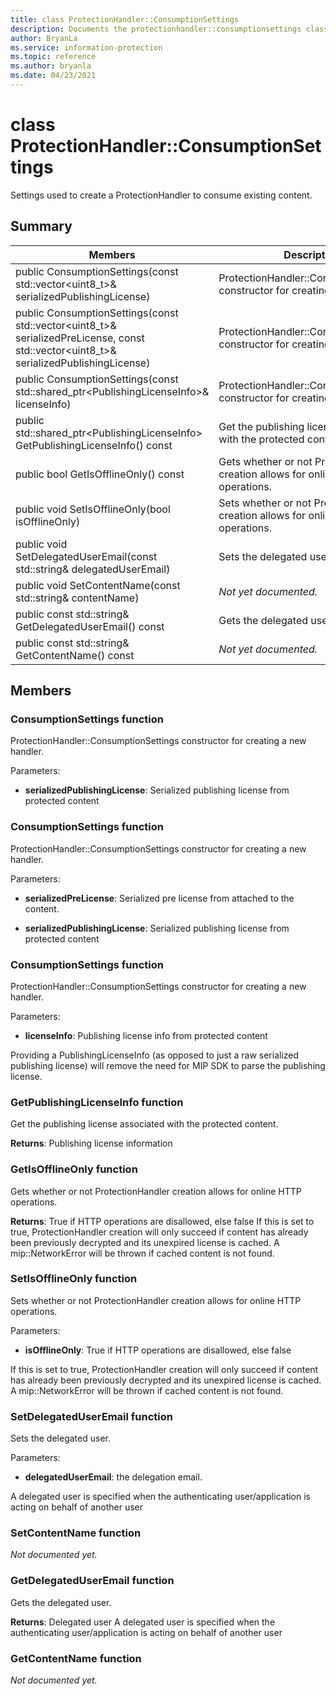 ```yaml
---
title: class ProtectionHandler::ConsumptionSettings 
description: Documents the protectionhandler::consumptionsettings class of the Microsoft Information Protection (MIP) SDK.
author: BryanLa
ms.service: information-protection
ms.topic: reference
ms.author: bryanla
ms.date: 04/23/2021
---
```


# class ProtectionHandler::ConsumptionSettings 
Settings used to create a ProtectionHandler to consume existing content.
  
## Summary
 Members                        | Descriptions                                
--------------------------------|---------------------------------------------
public ConsumptionSettings(const std::vector\<uint8_t\>& serializedPublishingLicense)  |  ProtectionHandler::ConsumptionSettings constructor for creating a new handler.
public ConsumptionSettings(const std::vector\<uint8_t\>& serializedPreLicense, const std::vector\<uint8_t\>& serializedPublishingLicense)  |  ProtectionHandler::ConsumptionSettings constructor for creating a new handler.
public ConsumptionSettings(const std::shared_ptr\<PublishingLicenseInfo\>& licenseInfo)  |  ProtectionHandler::ConsumptionSettings constructor for creating a new handler.
public std::shared_ptr\<PublishingLicenseInfo\> GetPublishingLicenseInfo() const  |  Get the publishing license associated with the protected content.
public bool GetIsOfflineOnly() const  |  Gets whether or not ProtectionHandler creation allows for online HTTP operations.
public void SetIsOfflineOnly(bool isOfflineOnly)  |  Sets whether or not ProtectionHandler creation allows for online HTTP operations.
public void SetDelegatedUserEmail(const std::string& delegatedUserEmail)  |  Sets the delegated user.
public void SetContentName(const std::string& contentName)  | _Not yet documented._
public const std::string& GetDelegatedUserEmail() const  |  Gets the delegated user.
public const std::string& GetContentName() const  | _Not yet documented._
  
## Members
  
### ConsumptionSettings function
ProtectionHandler::ConsumptionSettings constructor for creating a new handler.

Parameters:  
* **serializedPublishingLicense**: Serialized publishing license from protected content


  
### ConsumptionSettings function
ProtectionHandler::ConsumptionSettings constructor for creating a new handler.

Parameters:  
* **serializedPreLicense**: Serialized pre license from attached to the content. 


* **serializedPublishingLicense**: Serialized publishing license from protected content


  
### ConsumptionSettings function
ProtectionHandler::ConsumptionSettings constructor for creating a new handler.

Parameters:  
* **licenseInfo**: Publishing license info from protected content


Providing a PublishingLicenseInfo (as opposed to just a raw serialized publishing license) will remove the need for MIP SDK to parse the publishing license.
  
### GetPublishingLicenseInfo function
Get the publishing license associated with the protected content.

  
**Returns**: Publishing license information
  
### GetIsOfflineOnly function
Gets whether or not ProtectionHandler creation allows for online HTTP operations.

  
**Returns**: True if HTTP operations are disallowed, else false
If this is set to true, ProtectionHandler creation will only succeed if content has already been previously decrypted and its unexpired license is cached. A mip::NetworkError will be thrown if cached content is not found.
  
### SetIsOfflineOnly function
Sets whether or not ProtectionHandler creation allows for online HTTP operations.

Parameters:  
* **isOfflineOnly**: True if HTTP operations are disallowed, else false


If this is set to true, ProtectionHandler creation will only succeed if content has already been previously decrypted and its unexpired license is cached. A mip::NetworkError will be thrown if cached content is not found.
  
### SetDelegatedUserEmail function
Sets the delegated user.

Parameters:  
* **delegatedUserEmail**: the delegation email.


A delegated user is specified when the authenticating user/application is acting on behalf of another user
  
### SetContentName function
_Not documented yet._

  
### GetDelegatedUserEmail function
Gets the delegated user.

  
**Returns**: Delegated user
A delegated user is specified when the authenticating user/application is acting on behalf of another user
  
### GetContentName function
_Not documented yet._

